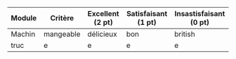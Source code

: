 
| Module | Critère | Excellent (2 pt) | Satisfaisant (1 pt) | Insastisfaisant (0 pt) |
|----|-----|--------|------------------|------------------|
|Machin|mangeable|délicieux|bon|british|
| truc|e|e|e|e|















